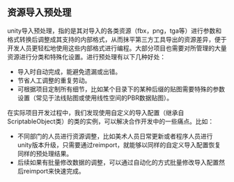## 资源导入预处理

unity导入预处理，指的是其对导入的各类资源（fbx，png，tga等）进行参数和格式转换后调整成其支持的内部格式，从而抹平第三方工具导出的资源差异，便于开发人员更轻松地使用这些内部格式进行编程。大部分项目也需要对所管理的大量资源进行分类和特殊化设置。进行预处理有以下几种好处：

- 导入时自动完成，能避免遗漏或出错。
- 节省人工调整的重复劳动。
- 可根据项目定制所有细节，比如某个目录下的某种后缀的贴图需要特殊的参数设置（常见于法线贴图或使用线性空间的PBR数据贴图）。

在实际项目开发过程中，我们发现使用自定义的导入配置（继承自ScriptableObject类）的类的实例，可以解决合作开发中的一些痛点。比如：

- 不同部门的人员进行资源调整，比如美术人员日常更新或者程序人员进行unity版本升级，只需要通过reimport，就能够以同样的自定义导入配置恢复同样的预处理结果。
- 后续如果有批量修改数据的调整，可以通过自动化的方式批量修改导入配置然后reimport来快速完成。




